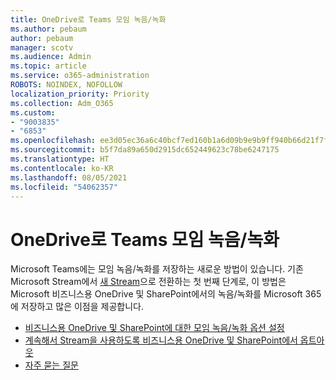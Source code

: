 ```yaml
---
title: OneDrive로 Teams 모임 녹음/녹화
ms.author: pebaum
author: pebaum
manager: scotv
ms.audience: Admin
ms.topic: article
ms.service: o365-administration
ROBOTS: NOINDEX, NOFOLLOW
localization_priority: Priority
ms.collection: Adm_O365
ms.custom:
- "9003835"
- "6853"
ms.openlocfilehash: ee3d05ec36a6c40bcf7ed160b1a6d09b9e9b9ff940b66d21f7f897aa881f611d
ms.sourcegitcommit: b5f7da89a650d2915dc652449623c78be6247175
ms.translationtype: HT
ms.contentlocale: ko-KR
ms.lasthandoff: 08/05/2021
ms.locfileid: "54062357"
---
```

# <a name="teams-meeting-recordings-to-onedrive"></a>OneDrive로 Teams 모임 녹음/녹화

Microsoft Teams에는 모임 녹음/녹화를 저장하는 새로운 방법이 있습니다. 기존 Microsoft Stream에서 [새 Stream](https://docs.microsoft.com/stream/streamnew/new-stream)으로 전환하는 첫 번째 단계로, 이 방법은 Microsoft 비즈니스용 OneDrive 및 SharePoint에서의 녹음/녹화를 Microsoft 365에 저장하고 많은 이점을 제공합니다.  

- [비즈니스용 OneDrive 및 SharePoint에 대한 모임 녹음/녹화 옵션 설정](https://docs.microsoft.com/MicrosoftTeams/tmr-meeting-recording-change#set-up-the-meeting-recording-option-for-onedrive-for-business-and-sharepoint)
- [계속해서 Stream을 사용하도록 비즈니스용 OneDrive 및 SharePoint에서 옵트아웃](https://docs.microsoft.com/MicrosoftTeams/tmr-meeting-recording-change#opt-out-of-onedrive-for-business-and-sharepoint-to-continue-using-stream)  
- [자주 묻는 질문](https://docs.microsoft.com/MicrosoftTeams/tmr-meeting-recording-change#frequently-asked-questions)
